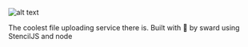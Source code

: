 ![alt text](https://s3.amazonaws.com/sd-logo.png-container/sd-logo.png "Sward Drop Logo")

The coolest file uploading service there is. Built with 🖤 by sward using StencilJS and node

